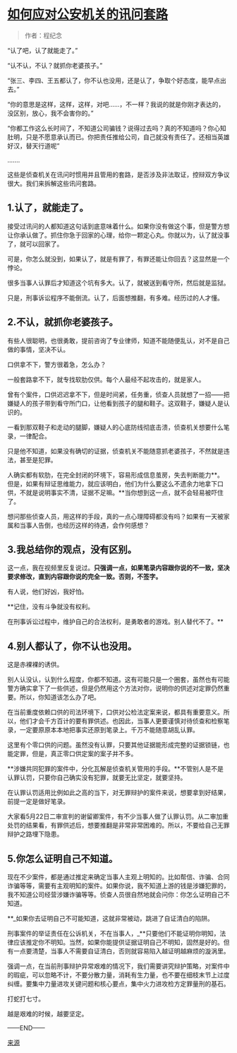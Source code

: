 # [如何应对公安机关的讯问套路](https://github.com/humyna/gitblog/issues/27)

> 作者：程纪念


“认了吧，认了就能走了。”

“认不认，不认？就抓你老婆孩子。”

“张三、李四、王五都认了，你不认也没用，还是认了，争取个好态度，能早点出去。”

“你的意思是这样，这样，这样，对吧......，不一样？我说的就是你刚才表达的，没区别，放心，我不会害你的。”

“你都工作这么长时间了，不知道公司骗钱？说得过去吗？真的不知道吗？你心知肚明，只是不愿意承认而已。你把责任推给公司，自己就没有责任了。还相当英雄好汉，替天行道呢”

.......

这些是侦查机关在讯问时惯用并且管用的套路，是否涉及非法取证，控辩双方争议很大。我们来拆解这些讯问套路。



## 1.认了，就能走了。


接受过讯问的人都知道这句话到底意味着什么。如果你没有做这个事，但是警方想让你承认做了。抓住你急于回家的心理，给你一颗定心丸。你就以为，认了就没事了，就可以回家了。

可是，你怎么就没到，如果认了，就是有罪了，有罪还能让你回去？这显然是一个悖论。

很多当事人认罪后才知道这个坑有多大。认了，就被送到看守所，然后就是监狱。

只是，刑事诉讼程序不能倒流。认了，后面想推翻，有多难。经历过的人才懂。



## 2.不认，就抓你老婆孩子。



有些人很聪明，也很勇敢，提前咨询了专业律师，知道不能随便乱认，对不是自己做的事情，坚决不认。

口供拿不下，警方很着急，怎么办？

一般套路拿不下，就专找软肋仅供。每个人最经不起攻击的，就是家人。

曾有个案件，口供迟迟拿不下，但是时间紧，任务重，侦查人员就想了一招——把嫌疑人的孩子带到看守所门口，让他看到孩子的腿和鞋子。这双鞋子，嫌疑人是认识的。

一看到那双鞋子和走动的腿脚，嫌疑人的心底防线彻底击溃，侦查机关想要什么笔录，一律配合。

只是他不知道，如果没有确切的证据，侦查机关不能随意抓老婆孩子，不然就是违法，甚至是犯罪。

人确实都有软肋，在完全封闭的环境下，容易形成信息茧房，失去判断能力**。但是，如果有辩证思维能力，就应该明白，他们为什么要这么不遗余力地拿下口供，不就是说明事实不清，证据不足嘛。**当你想到这一点，就不会轻易被吓住了。

想问那些侦查人员，用这样的手段，真的一点心理障碍都没有吗？如果有一天被家属和当事人告倒，也经历这样的待遇，会作何感想？



## 3.我总结你的观点，没有区别。



这一点，我在视频里反复说过。**只强调一点，如果笔录内容跟你说的不一致，坚决要求修改，直到内容跟你说的完全一致。否则，不签字。**

有人说，他们好凶，我好怕。

**记住，没有斗争就没有权利。

在刑事诉讼过程中，维护自己的合法权利，是勇敢者的游戏。别人替代不了。**



## 4.别人都认了，你不认也没用。


这是赤裸裸的诱供。

别人认没认，认到什么程度，你都不知道。这有可能只是一个圈套，虽然也有可能警方确实拿下了一些供述，但是仍然用这个方法对你，说明你的供述对定罪仍然重要。所以，你知道该怎么办了吧。

在当前重度依赖口供的司法环境下，口供对公检法定案来说，都具有重要意义。所以，他们才会千方百计的要有罪供述。也因此，当事人更要谨慎对待侦查和检察笔录，一定要原原本本地把事实还原到笔录上。千万不能随意胡乱认罪。

这里有个零口供的问题。虽然没有认罪，只要其他证据能形成完整的证据锁链，也能定罪，但是，真正零口供定案的案子并不多。

**涉嫌共同犯罪的案件中，分化瓦解是侦查机关管用的手段。**不管别人是不是认罪认罚，只要你自己确实没有犯罪，就要无比坚定，就要坚持。

在认罪认罚适用比例如此之高的当下，对无罪辩护的案件来说，想要拿到好结果，前提一定是做好笔录。

大家看5月22日二审宣判的谢留卿案件，有不少当事人做了认罪认罚。从二审加重处罚的结果看，有罪供述后，想要推翻是非常非常困难的。所以，不要给自己无罪辩护之路埋下隐患。



## 5.你怎么证明自己不知道。



现在不少案件，都是通过推定来确定当事人主观上明知的。比如帮信、诈骗、合同诈骗等等，需要有主观明知的案件。如果你说，我不知道上游的钱是涉嫌犯罪的，我不知道公司经营涉嫌诈骗等等。侦查人员很自然地就会问你：你怎么证明自己不知道。

**_如果你去证明自己不可能知道，这就非常被动，跳进了自证清白的陷阱。

刑事案件的举证责任在公诉机关，不在当事人，_**只要他们不能证明你明知，法律应该推定你不明知。当然，如果你能提供证据证明自己不明知，固然是好的。但有一点要清楚，当事人不需要自证清白，否则就容易陷入越证明越麻烦的漩涡里。

强调一点，在当前刑事辩护异常艰难的情况下，我们需要讲究辩护策略，对案件中的瑕疵，可以忽略不计，不要分散力量，消耗有生力量，也不要在细枝末节上过度纠缠。要集中力量进攻关键问题和核心要点，集中火力进攻检方定罪量刑的基石。

打蛇打七寸。

越是艰难的时候，越要坚定。

——END——

[来源](https://mp.weixin.qq.com/s/WFKvCVLjWZeQD8V6VKxOaA)